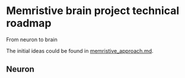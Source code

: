# Memristive brain project technical roadmap
From neuron to brain

The initial ideas could be found in [memristive_approach.md](memristive_approach.md).

## Neuron
